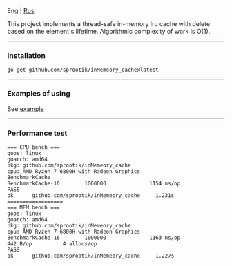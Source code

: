 Eng | [Rus](./README-ru.md)   

This project implements a thread-safe in-memory lru cache with delete based on the element's lifetime.
Algorithmic complexity of work is O(1). 

*** 
### Installation  
```
go get github.com/sprootik/inMemeory_cache@latest
```

***
### Examples of using  
See [example](./examples/main.go)
***
### Performance test    

```
=== CPU bench ===
goos: linux
goarch: amd64
pkg: github.com/sprootik/inMemeory_cache
cpu: AMD Ryzen 7 6800H with Radeon Graphics         
BenchmarkCache
BenchmarkCache-16        1000000              1154 ns/op
PASS
ok      github.com/sprootik/inMemeory_cache     1.231s
==================
=== MEM bench ===
goos: linux
goarch: amd64
pkg: github.com/sprootik/inMemeory_cache
cpu: AMD Ryzen 7 6800H with Radeon Graphics         
BenchmarkCache-16        1000000              1163 ns/op             442 B/op          4 allocs/op
PASS
ok      github.com/sprootik/inMemeory_cache     1.227s
```